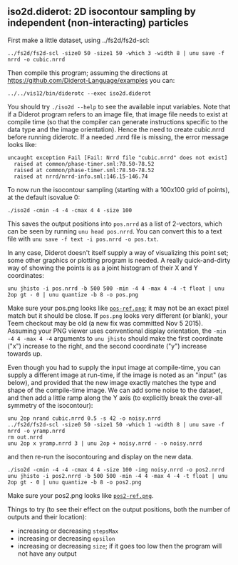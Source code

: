 ## iso2d.diderot: 2D isocontour sampling by independent (non-interacting) particles

First make a little dataset, using ../fs2d/fs2d-scl:

	../fs2d/fs2d-scl -size0 50 -size1 50 -which 3 -width 8 | unu save -f nrrd -o cubic.nrrd

Then compile this program; assuming the directions at
https://github.com/Diderot-Language/examples you can:

	../../vis12/bin/diderotc --exec iso2d.diderot

You should try `./iso2d --help` to see the available input variables.
Note that if a Diderot program refers to an image file, that image
file needs to exist at compile time (so that the compiler can generate
instructions specific to the data type and the image
orientation). Hence the need to create cubic.nrrd before running
diderotc.  If a needed .nrrd file is missing, the error message looks
like:

	uncaught exception Fail [Fail: Nrrd file "cubic.nrrd" does not exist]
	  raised at common/phase-timer.sml:78.50-78.52
	  raised at common/phase-timer.sml:78.50-78.52
	  raised at nrrd/nrrd-info.sml:146.15-146.74


To now run the isocontour sampling (starting with a 100x100 grid of points),
at the default isovalue 0:

	./iso2d -cmin -4 -4 -cmax 4 4 -size 100

This saves the output positions into `pos.nrrd` as a list of 2-vectors, which
can be seen by running `unu head pos.nrrd`. You can convert this to a
text file with `unu save -f text -i pos.nrrd -o pos.txt`.

In any case, Diderot doesn't itself supply a way of visualizing this
point set; some other graphics or plotting program is needed.  A really
quick-and-dirty way of showing the points is as a joint histogram
of their X and Y coordinates:

	unu jhisto -i pos.nrrd -b 500 500 -min -4 4 -max 4 -4 -t float | unu 2op gt - 0 | unu quantize -b 8 -o pos.png

Make sure your pos.png looks like [`pos-ref.png`](pos-ref.png); it may
not be an exact pixel match but it should be close.  If `pos.png`
looks very different (or blank), your Teem checkout may be old (a new
fix was committed Nov 5 2015).  Assuming your PNG viewer uses
conventional display orientation, the `-min -4 4 -max 4 -4` arguments
to `unu jhisto` should make the first coordinate ("x") increase to the
right, and the second coordinate ("y") increase towards up.

Even though you had to supply the input image at compile-time, you can
supply a different image at run-time, if the image is noted as an
"input" (as below), and provided that the new image exactly matches
the type and shape of the compile-time image.  We can add some noise
to the dataset, and then add a little ramp along the Y axis (to explicitly
break the over-all symmetry of the isocontour):

	unu 2op nrand cubic.nrrd 0.5 -s 42 -o noisy.nrrd
	../fs2d/fs2d-scl -size0 50 -size1 50 -which 1 -width 8 | unu save -f nrrd -o yramp.nrrd
	rm out.nrrd
	unu 2op x yramp.nrrd 3 | unu 2op + noisy.nrrd - -o noisy.nrrd

and then re-run the isocontouring and display on the new data.

	./iso2d -cmin -4 -4 -cmax 4 4 -size 100 -img noisy.nrrd -o pos2.nrrd
	unu jhisto -i pos2.nrrd -b 500 500 -min -4 4 -max 4 -4 -t float | unu 2op gt - 0 | unu quantize -b 8 -o pos2.png

Make sure your pos2.png looks like [`pos2-ref.png`](pos2-ref.png).

Things to try (to see their effect on the output positions, both the
number of outputs and their location):
* increasing or decreasing `stepsMax`
* increasing or decreasing `epsilon`
* increasing or decreasing `size`; if it goes too low then the program will not have any output

